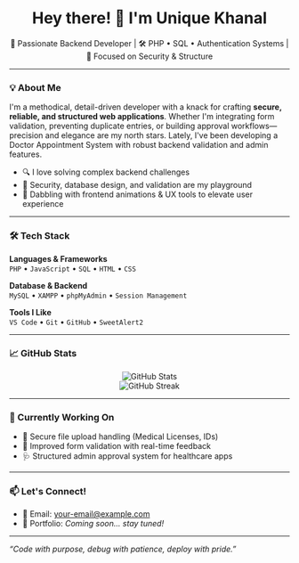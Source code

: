 <h1 align="center">Hey there! 👋 I'm Unique Khanal</h1>
<p align="center">🚀 Passionate Backend Developer | 🛠️ PHP • SQL • Authentication Systems | 🎯 Focused on Security & Structure</p>

---

### 💡 About Me

I'm a methodical, detail-driven developer with a knack for crafting **secure, reliable, and structured web applications**. Whether I'm integrating form validation, preventing duplicate entries, or building approval workflows—precision and elegance are my north stars. Lately, I've been developing a Doctor Appointment System with robust backend validation and admin features.

- 🔍 I love solving complex backend challenges
- 🧩 Security, database design, and validation are my playground
- 🎨 Dabbling with frontend animations & UX tools to elevate user experience

---

### 🛠️ Tech Stack

**Languages & Frameworks**  
`PHP` • `JavaScript` • `SQL` • `HTML` • `CSS`

**Database & Backend**  
`MySQL` • `XAMPP` • `phpMyAdmin` • `Session Management`

**Tools I Like**  
`VS Code` • `Git` • `GitHub` • `SweetAlert2`

---

### 📈 GitHub Stats

<p align="center">
  <img src="https://github-readme-stats.vercel.app/api?username=Unique-Khanal&show_icons=true&theme=tokyonight" alt="GitHub Stats">
  <br>
  <img src="https://github-readme-streak-stats.herokuapp.com?user=Unique-Khanal&theme=tokyonight" alt="GitHub Streak">
</p>

---

### 🌱 Currently Working On
- 🔐 Secure file upload handling (Medical Licenses, IDs)
- 🧪 Improved form validation with real-time feedback
- 🩺 Structured admin approval system for healthcare apps

---

### 📫 Let's Connect!
- 📧 Email: your-email@example.com  
- 💼 Portfolio: _Coming soon... stay tuned!_

---

_“Code with purpose, debug with patience, deploy with pride.”_

